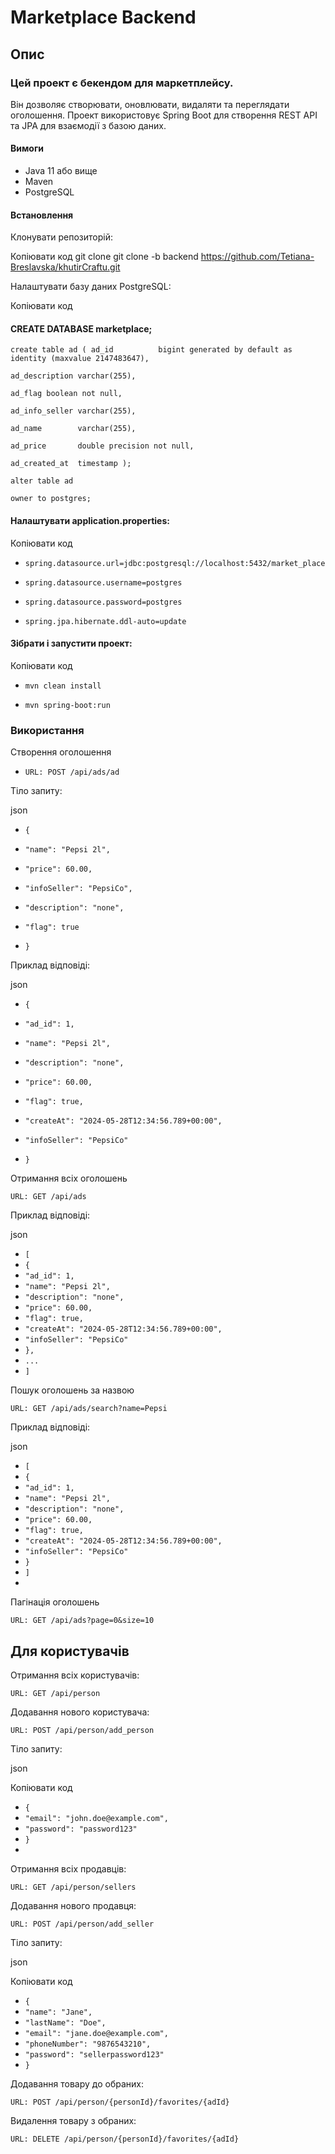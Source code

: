 # Marketplace Backend
## Опис
### Цей проект є бекендом для маркетплейсу. 
Він дозволяє створювати, оновлювати, видаляти та переглядати оголошення. 
Проект використовує Spring Boot для створення REST API та JPA для взаємодії з базою даних.

#### Вимоги
- Java 11 або вище
- Maven
- PostgreSQL

#### Встановлення

Клонувати репозиторій:

Копіювати код
git clone git clone -b backend https://github.com/Tetiana-Breslavska/khutirCraftu.git


Налаштувати базу даних PostgreSQL:


Копіювати код

#### CREATE DATABASE marketplace;

`create table ad
(
ad_id          bigint generated by default as identity (maxvalue 2147483647),`

`ad_description varchar(255),`

`ad_flag boolean not null,`

`ad_info_seller varchar(255),`

`ad_name        varchar(255),`

`ad_price       double precision not null,`

`ad_created_at  timestamp
);`

`alter table ad`

`owner to postgres;`

#### Налаштувати application.properties:

Копіювати код

- `spring.datasource.url=jdbc:postgresql://localhost:5432/market_place`

- `spring.datasource.username=postgres`

- `spring.datasource.password=postgres`

- `spring.jpa.hibernate.ddl-auto=update`

#### Зібрати і запустити проект:

Копіювати код

- `mvn clean install`

- `mvn spring-boot:run`

### Використання

Створення оголошення

- `URL: POST /api/ads/ad`

Тіло запиту:

json


- `{`

- `"name": "Pepsi 2l",`

- `"price": 60.00,`

- `"infoSeller": "PepsiCo",`

- `"description": "none",`

- `"flag": true`

- `}`

Приклад відповіді:

json

- `{`

- `"ad_id": 1,`

- `"name": "Pepsi 2l",`

- `"description": "none",`

- `"price": 60.00,`

- `"flag": true,`

- `"createAt": "2024-05-28T12:34:56.789+00:00",`

- `"infoSeller": "PepsiCo"`

- `}`

Отримання всіх оголошень

`URL: GET /api/ads`

Приклад відповіді:

json

- `[`
- `{`
- `"ad_id": 1,`
- `"name": "Pepsi 2l",`
- `"description": "none",`
- `"price": 60.00,`
- `"flag": true,`
- `"createAt": "2024-05-28T12:34:56.789+00:00",`
- `"infoSeller": "PepsiCo"`
- `},`
- `...`
- `]`

Пошук оголошень за назвою

`URL: GET /api/ads/search?name=Pepsi`

Приклад відповіді:

json

- `[`
- `{`
- `"ad_id": 1,`
- `"name": "Pepsi 2l",`
- `"description": "none",`
- `"price": 60.00,`
- `"flag": true,`
- `"createAt": "2024-05-28T12:34:56.789+00:00",`
- `"infoSeller": "PepsiCo"`
- `}`
- `]`
- 
Пагінація оголошень

`URL: GET /api/ads?page=0&size=10`

## Для користувачів
Отримання всіх користувачів:

`URL: GET /api/person`

Додавання нового користувача:

`URL: POST /api/person/add_person`

Тіло запиту:

json

Копіювати код

- `{`
- `"email": "john.doe@example.com",`
- `"password": "password123"`
- `}`
- 
Отримання всіх продавців:

`URL: GET /api/person/sellers`

Додавання нового продавця:

`URL: POST /api/person/add_seller`

Тіло запиту:

json

Копіювати код
- `{`
- `"name": "Jane",`
- `"lastName": "Doe",`
- `"email": "jane.doe@example.com",`
- `"phoneNumber": "9876543210",`
- `"password": "sellerpassword123"`
- `}`

Додавання товару до обраних:

`URL: POST /api/person/{personId}/favorites/{adId}`

Видалення товару з обраних:

`URL: DELETE /api/person/{personId}/favorites/{adId} `
